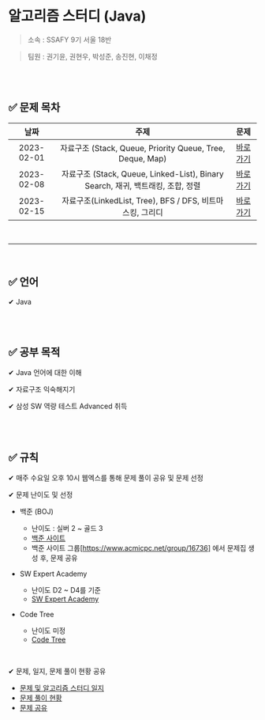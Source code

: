 # 알고리즘 스터디 (Java)


> 소속 : SSAFY 9기 서울 18반

> 팀원 : 권기윤, 권현우, 박성준, 송진현, 이채정

<br/>
<br/>

## ✅ 문제 목차

날짜 | 주제 | 문제
:---: | :---: | :---:
2023-02-01 | 자료구조 (Stack, Queue, Priority Queue, Tree, Deque, Map) | [바로가기](https://github.com/psj98/Java_Study_Coding_18/tree/main/study/src/study_230201)
2023-02-08 | 자료구조 (Stack, Queue, Linked-List), Binary Search, 재귀, 백트래킹, 조합, 정렬 | [바로가기](https://github.com/psj98/Java_Study_Coding_18/tree/main/study/src/study_230208)
2023-02-15 | 자료구조(LinkedList, Tree), BFS / DFS, 비트마스킹, 그리디 | [바로가기](https://github.com/psj98/Java_Study_Coding_18/tree/main/study/src/study_230215)

<br/>

***
<br/>

## ✅ 언어

✔ Java

<br/>
<br/>

## ✅ 공부 목적

✔ Java 언어에 대한 이해

✔ 자료구조 익숙해지기

✔ 삼성 SW 역량 테스트 Advanced 취득

<br/>
<br/>

## ✅ 규칙

✔ 매주 수요일 오후 10시 웹엑스를 통해 문제 풀이 공유 및 문제 선정

✔ 문제 난이도 및 선정

- 백준 (BOJ)
  - 난이도 : 실버 2 ~ 골드 3
  - [백준 사이트](https://www.acmicpc.net)
  - 백준 사이트 그룹[https://www.acmicpc.net/group/16736] 에서 문제집 생성 후, 문제 공유
  
- SW Expert Academy
  - 난이도 D2 ~ D4를 기준
  - [SW Expert Academy](https://swexpertacademy.com/main/main.do)
  
- Code Tree
  - 난이도 미정
  - [Code Tree](https://www.codetree.ai/landing)
  
<br/>

✔ 문제, 일지, 문제 풀이 현황 공유
- [문제 및 알고리즘 스터디 일지](https://enormous-maraca-354.notion.site/0861ff4590644458aabb399c5d35ffb0)
- [문제 풀이 현황](https://enormous-maraca-354.notion.site/cf7010aec21c4e68b7c28025ac6fce65)
- [문제 공유](https://enormous-maraca-354.notion.site/083507c2b97848ebb739df26797f16e0)
  
<br/>
<br/>
